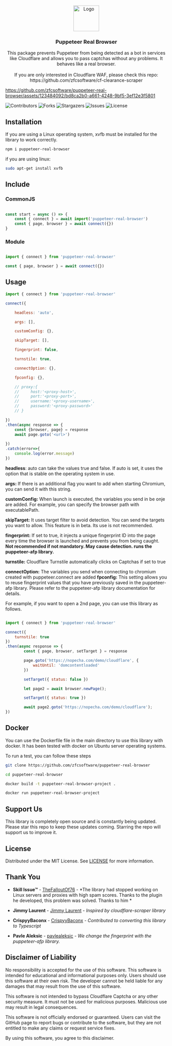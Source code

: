 <br/>
<p align="center">
  <a href="https://github.com/zfcsoftware/puppeteer-real-browser">
    <img src="https://github.com/zfcsoftware/puppeteer-real-browser/assets/123484092/cc8b5fb9-504a-4fd3-97f6-a51990bb4303" alt="Logo" width="80" height="80">
  </a>

  <h3 align="center">Puppeteer Real Browser</h3>

  <p align="center">
    This package prevents Puppeteer from being detected as a bot in services like Cloudflare and allows you to pass captchas without any problems. It behaves like a real browser.
    <br/>
    <br/>
    If you are only interested in Cloudflare WAF, please check this repo:<br/> https://github.com/zfcsoftware/cf-clearance-scraper
  </p>
</p>

https://github.com/zfcsoftware/puppeteer-real-browser/assets/123484092/bd8ca2b0-a661-4248-9bf5-3ef12e3f5801

 ![Contributors](https://img.shields.io/github/contributors/zfcsoftware/puppeteer-real-browser?color=dark-green) ![Forks](https://img.shields.io/github/forks/zfcsoftware/puppeteer-real-browser?style=social) ![Stargazers](https://img.shields.io/github/stars/zfcsoftware/puppeteer-real-browser?style=social) ![Issues](https://img.shields.io/github/issues/zfcsoftware/puppeteer-real-browser) ![License](https://img.shields.io/github/license/zfcsoftware/puppeteer-real-browser) 


## Installation

If you are using a Linux operating system, xvfb must be installed for the library to work correctly.


```bash
npm i puppeteer-real-browser
```

if you are using linux:

```bash
sudo apt-get install xvfb
```



## Include

### CommonJS

```js

const start = async () => {
    const { connect } = await import('puppeteer-real-browser')
    const { page, browser } = await connect({})
}

```
### Module

```js

import { connect } from 'puppeteer-real-browser'

const { page, browser } = await connect({})

```

## Usage


```js
import { connect } from 'puppeteer-real-browser'

connect({

    headless: 'auto',

    args: [],

    customConfig: {},

    skipTarget: [],

    fingerprint: false,

    turnstile: true,

    connectOption: {},

    fpconfig: {},

    // proxy:{
    //     host:'<proxy-host>',
    //     port:'<proxy-port>',
    //     username:'<proxy-username>',
    //     password:'<proxy-password>'
    // }

})
.then(async response => {
    const {browser, page} = response
    await page.goto('<url>')
    
})
.catch(error=>{
    console.log(error.message)
})

```

**headless**: auto can take the values true and false. If auto is set, it uses the option that is stable on the operating system in use.

**args:** If there is an additional flag you want to add when starting Chromium, you can send it with this string.

**customConfig:** When launch is executed, the variables you send in be onje are added. For example, you can specify the browser path with executablePath.

**skipTarget:** It uses target filter to avoid detection. You can send the targets you want to allow. This feature is in beta. Its use is not recommended.

**fingerprint:** If set to true, it injects a unique fingerprint ID into the page every time the browser is launched and prevents you from being caught. **Not recommended if not mandatory. May cause detection. runs the puppeteer-afp library.**

**turnstile:** Cloudflare Turnstile automatically clicks on Captchas if set to true

**connectOption:** The variables you send when connecting to chromium created with puppeteer.connect are added
**fpconfig:** This setting allows you to reuse fingerprint values that you have previously saved in the puppeteer-afp library. Please refer to the puppeteer-afp library documentation for details.

For example, if you want to open a 2nd page, you can use this library as follows.

```js

import { connect } from 'puppeteer-real-browser'

connect({
    turnstile: true
})
.then(async response => {
        const { page, browser, setTarget } = response

        page.goto('https://nopecha.com/demo/cloudflare', {
            waitUntil: 'domcontentloaded'
        })

        setTarget({ status: false })

        let page2 = await browser.newPage();

        setTarget({ status: true })

        await page2.goto('https://nopecha.com/demo/cloudflare');
})

```


## Docker

You can use the Dockerfile file in the main directory to use this library with docker. It has been tested with docker on Ubuntu server operating systems.

To run a test, you can follow these steps


```bash
git clone https://github.com/zfcsoftware/puppeteer-real-browser
```

```bash
cd puppeteer-real-browser
```

```bash
docker build -t puppeteer-real-browser-project .
```


```bash
docker run puppeteer-real-browser-project
```

## Support Us

This library is completely open source and is constantly being updated. Please star this repo to keep these updates coming. Starring the repo will support us to improve it.

## License

Distributed under the MIT License. See [LICENSE](https://github.com/zfcsoftware/puppeteer-real-browser/blob/main/LICENSE.md) for more information.

## Thank You

* **Skill Issue™** - [TheFalloutOf76](https://github.com/TheFalloutOf76) - *The library had stopped working on Linux servers and proxies with high spam scores. Thanks to the plugin he developed, this problem was solved. Thanks to him *

* **Jimmy Laurent** - [Jimmy Laurent](https://github.com/JimmyLaurent) - *Inspired by cloudflare-scraper library*
* **CrispyyBaconx** - [CrispyyBaconx](https://github.com/CrispyyBaconx) - *Contributed to converting this library to Typescript*
* **Pavle Aleksic** - [pavlealeksic](https://github.com/pavlealeksic) - *We change the fingerprint with the puppeteer-afp library.*

## Disclaimer of Liability

No responsibility is accepted for the use of this software. This software is intended for educational and informational purposes only. Users should use this software at their own risk. The developer cannot be held liable for any damages that may result from the use of this software.

This software is not intended to bypass Cloudflare Captcha or any other security measure. It must not be used for malicious purposes. Malicious use may result in legal consequences.

This software is not officially endorsed or guaranteed. Users can visit the GitHub page to report bugs or contribute to the software, but they are not entitled to make any claims or request service fixes.

By using this software, you agree to this disclaimer.